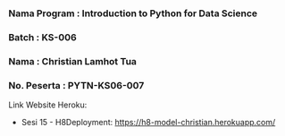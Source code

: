 ### Nama Program : Introduction to Python for Data Science 
### Batch : KS-006
### Nama : Christian Lamhot Tua 
### No. Peserta : PYTN-KS06-007

Link Website Heroku:
- Sesi 15 - H8Deployment: https://h8-model-christian.herokuapp.com/
